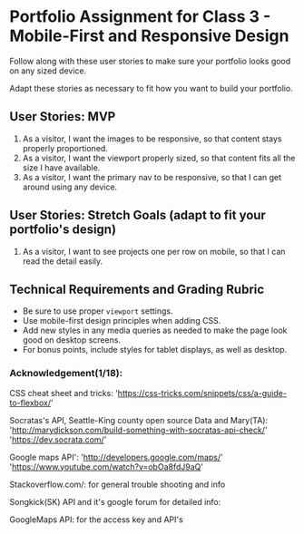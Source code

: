 # Portfolio Assignment for Class 3 - Mobile-First and Responsive Design

Follow along with these user stories to make sure your portfolio looks good on any sized device.

Adapt these stories as necessary to fit how you want to build your portfolio.

## User Stories: MVP
  1. As a visitor, I want the images to be responsive, so that content stays properly proportioned.
  1. As a visitor, I want the viewport properly sized, so that content fits all the size I have available.
  1. As a visitor, I want the primary nav to be responsive, so that I can get around using any device.

## User Stories: Stretch Goals (adapt to fit your portfolio's design)
  1. As a visitor, I want to see projects one per row on mobile, so that I can read the detail easily.

## Technical Requirements and Grading Rubric
 - Be sure to use proper `viewport` settings.
 - Use mobile-first design principles when adding CSS.
 - Add new styles in any media queries as needed to make the page look good on desktop screens.
 - For bonus points, include styles for tablet displays, as well as desktop.

### Acknowledgement(1/18):

CSS cheat sheet and tricks: 'https://css-tricks.com/snippets/css/a-guide-to-flexbox/'

Socratas's API, Seattle-King county open source Data and Mary(TA):
'http://marydickson.com/build-something-with-socratas-api-check/'
'https://dev.socrata.com/'

Google maps API':
'http://developers.google.com/maps/'
'https://www.youtube.com/watch?v=obOa8fdJ9aQ'

Stackoverflow.com/:
for general trouble shooting and info

Songkick(SK) API and it's google forum for detailed info:

GoogleMaps API: for the access key and API's
